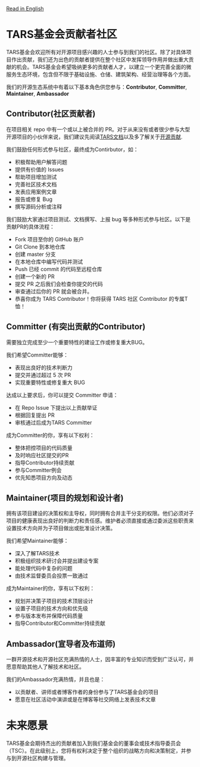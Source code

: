 [Read in English](https://github.com/TarsCloud/TarsFoundation/blob/master/Community/Contributor%20Guide_en.md)

# TARS基金会贡献者社区

TARS基金会欢迎所有对开源项目感兴趣的人士参与到我们的社区。除了对具体项目作出贡献，我们还为出色的贡献者提供在整个社区中发挥领导作用并做出重大贡献的机会。TARS基金会希望吸纳更多的贡献者人才，以建立一个更完善全面的微服务生态环境，包含但不限于基础设施、仓储、建筑架构、经营治理等各个方面。

我们的开源生态系统中有着以下基本角色供您参与：**Contributor**, **Committer**, **Maintainer**, **Ambassador** 


## Contributor(社区贡献者)

在项目相关 repo 中有一个或以上被合并的 PR。对于从来没有或者很少参与大型开源项目的小伙伴来说，我们建议先阅读[TARS文档](https://tarscloud.github.io/TarsDocs/)以及多了解关于[开源贡献](https://opensource.guide/).

我们鼓励任何形式参与社区，最终成为Contirbutor，如：
- 积极帮助用户解答问题
- 提供有价值的 Issues
- 帮助项目增加测试
- 完善社区技术文档
- 发表应用案例文章
- 报告或修复 Bug
- 撰写源码分析或注释

我们鼓励大家通过项目测试、文档撰写、上报 bug 等多种形式参与社区。以下是贡献PR的具体流程：
- Fork 项目至你的 GitHub 账户
- Git Clone 到本地仓库
- 创建 master 分支
- 在本地仓库中编写代码并测试
- Push 已经 commit 的代码至远程仓库
- 创建一个新的 PR
- 提交 PR 之后我们会检查你提交的代码
- 审查通过后你的 PR 就会被合并。
- 恭喜你成为 TARS Contributor！你将获得 TARS 社区 Contributor 的专属T恤！


## Committer (有突出贡献的Contributor)

需要独立完成至少一个重要特性的建设工作或修复重大BUG。

我们希望Committer能够：
- 表现出良好的技术判断力
- 提交并通过超过 5 次 PR
- 实现重要特性或修复重大 BUG

达成以上要求后，你可以提交 Committer 申请：
- 在 Repo Issue 下提出以上贡献举证
- 根据回复提出 PR
- 审核通过后成为TARS Committer

成为Committer的你，享有以下权利：
- 整体把控项目的代码质量
- 及时响应社区提交的PR
- 指导Contributor持续贡献
- 参与Committer例会
- 优先知悉项目方向及动态


## Maintainer(项目的规划和设计者)

拥有该项目建设的决策权和主导权，同时拥有合并主干分支的权限。他们必须对子项目的健康表现出良好的判断力和责任感。维护者必须直接或通过委派这些职责来设置技术方向并为子项目做出或批准设计决策。

我们希望Maintainer能够：
- 深入了解TARS技术
- 积极组织技术研讨会并提出建设专案
- 能处理代码中复杂的问题
- 由技术监督委员会投票一致通过

成为Maintainer的你，享有以下权利：
- 规划并决策子项目的技术顶层设计
- 设置子项目的技术方向和优先级
- 参与版本发布并保障代码质量
- 指导Contributor和Committer持续贡献


## Ambassador(宣导者及布道师)
一群开源技术和开源社区充满热情的人士，因丰富的专业知识而受到广泛认可，并愿意帮助其他人了解技术和社区。

我们的Ambassador充满热情，并且也是：
- 以贡献者、讲师或者博客作者的身份参与了TARS基金会的项目
- 愿意在社区活动中演讲或是在博客等社交网络上发表技术文章

# 未来愿景
TARS基金会期待杰出的贡献者加入到我们基金会的董事会或技术指导委员会（TSC）。在此级别上，您将有权利决定于整个组织的战略方向和决策制定，并参与到开源社区构建与管理。
